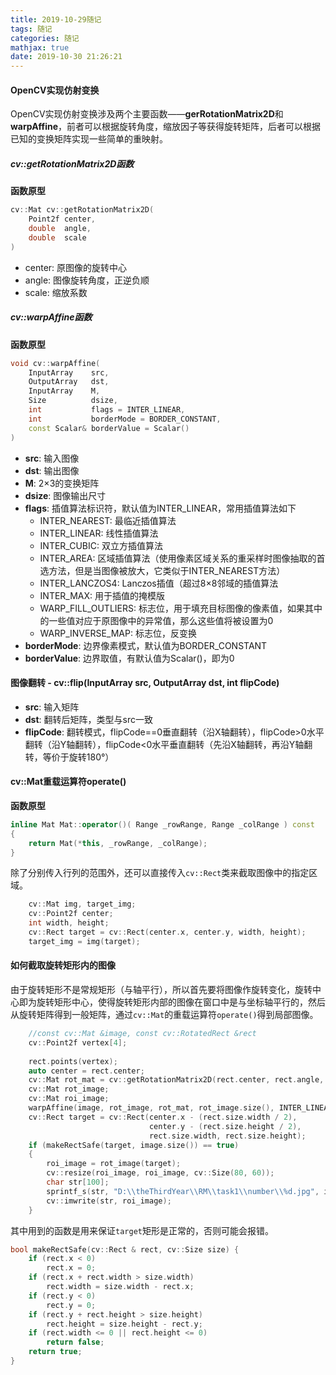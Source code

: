 ```yaml
---
title: 2019-10-29随记
tags: 随记
categories: 随记
mathjax: true
date: 2019-10-30 21:26:21
---
```


#### OpenCV实现仿射变换
OpenCV实现仿射变换涉及两个主要函数——**gerRotationMatrix2D**和**warpAffine**，前者可以根据旋转角度，缩放因子等获得旋转矩阵，后者可以根据已知的变换矩阵实现一些简单的重映射。

##### cv::getRotationMatrix2D函数
**函数原型**
```c++
cv::Mat cv::getRotationMatrix2D(
    Point2f center,
    double  angle,
    double  scale
)
```

- center: 原图像的旋转中心
- angle: 图像旋转角度，正逆负顺
- scale: 缩放系数

##### cv::warpAffine函数
**函数原型**
```c++
void cv::warpAffine(
    InputArray    src,
    OutputArray   dst,
    InputArray    M,
    Size          dsize,
    int           flags = INTER_LINEAR,
    int           borderMode = BORDER_CONSTANT,
    const Scalar& borderValue = Scalar()
)
```

- **src**: 输入图像
- **dst**: 输出图像
- **M**: 2$\times$3的变换矩阵
- **dsize**: 图像输出尺寸
- **flags**: 插值算法标识符，默认值为INTER_LINEAR，常用插值算法如下
  - INTER_NEAREST: 最临近插值算法
  - INTER_LINEAR: 线性插值算法
  - INTER_CUBIC: 双立方插值算法
  - INTER_AREA: 区域插值算法（使用像素区域关系的重采样时图像抽取的首选方法，但是当图像被放大，它类似于INTER_NEAREST方法）
  - INTER_LANCZOS4: Lanczos插值（超过8$\times$8邻域的插值算法
  - INTER_MAX: 用于插值的掩模版
  - WARP_FILL_OUTLIERS: 标志位，用于填充目标图像的像素值，如果其中的一些值对应于原图像中的异常值，那么这些值将被设置为0
  - WARP_INVERSE_MAP: 标志位，反变换
- **borderMode**: 边界像素模式，默认值为BORDER_CONSTANT
- **borderValue**: 边界取值，有默认值为Scalar()，即为0

#### 图像翻转 - **cv::flip(InputArray src, OutputArray dst, int flipCode)**
- **src**: 输入矩阵
- **dst**: 翻转后矩阵，类型与src一致
- **flipCode**: 翻转模式，flipCode==0垂直翻转（沿X轴翻转），flipCode>0水平翻转（沿Y轴翻转），flipCode<0水平垂直翻转（先沿X轴翻转，再沿Y轴翻转，等价于旋转180°）

#### cv::Mat重载运算符operate()
**函数原型**
```c++
inline Mat Mat::operator()( Range _rowRange, Range _colRange ) const
{
    return Mat(*this, _rowRange, _colRange);
}
```

除了分别传入行列的范围外，还可以直接传入`cv::Rect`类来截取图像中的指定区域。
```c++
    cv::Mat img, target_img;
    cv::Point2f center;
    int width, height;
    cv::Rect target = cv::Rect(center.x, center.y, width, height);
    target_img = img(target);
```

#### 如何截取旋转矩形内的图像
由于旋转矩形不是常规矩形（与轴平行），所以首先要将图像作旋转变化，旋转中心即为旋转矩形中心，使得旋转矩形内部的图像在窗口中是与坐标轴平行的，然后从旋转矩阵得到一般矩阵，通过`cv::Mat`的重载运算符`operate()`得到局部图像。

```c++
    //const cv::Mat &image, const cv::RotatedRect &rect
	cv::Point2f vertex[4];
    
	rect.points(vertex);
	auto center = rect.center;
	cv::Mat rot_mat = cv::getRotationMatrix2D(rect.center, rect.angle, 1);
	cv::Mat rot_image;
	cv::Mat roi_image;
	warpAffine(image, rot_image, rot_mat, rot_image.size(), INTER_LINEAR, BORDER_CONSTANT);  // warpAffine use 2ms
	cv::Rect target = cv::Rect(center.x - (rect.size.width / 2),
							   center.y - (rect.size.height / 2),
							   rect.size.width, rect.size.height);
	if (makeRectSafe(target, image.size()) == true)
	{
		roi_image = rot_image(target);
		cv::resize(roi_image, roi_image, cv::Size(80, 60));
		char str[100];
		sprintf_s(str, "D:\\theThirdYear\\RM\\task1\\number\\%d.jpg", img_idx++);
		cv::imwrite(str, roi_image);
	}
```

其中用到的函数是用来保证`target`矩形是正常的，否则可能会报错。

```c++
bool makeRectSafe(cv::Rect & rect, cv::Size size) {
	if (rect.x < 0)
		rect.x = 0;
	if (rect.x + rect.width > size.width)
		rect.width = size.width - rect.x;
	if (rect.y < 0)
		rect.y = 0;
	if (rect.y + rect.height > size.height)
		rect.height = size.height - rect.y;
	if (rect.width <= 0 || rect.height <= 0)
		return false;
	return true;
}
```
